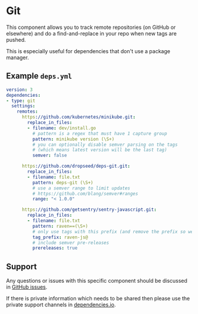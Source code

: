 # Git

This component allows you to track remote repositories (on GitHub or elsewhere) and do a find-and-replace in your repo when new tags are pushed.

This is especially useful for dependencies that don't use a package manager.

## Example `deps.yml`

```yaml
version: 3
dependencies:
- type: git
  settings:
    remotes:
      https://github.com/kubernetes/minikube.git:
        replace_in_files:
        - filename: dev/install.go
          # pattern is a regex that must have 1 capture group
          pattern: minikube version (\S+)
          # you can optionally disable semver parsing on the tags
          # (which means latest version will be the last tag)
          semver: false

      https://github.com/dropseed/deps-git.git:
        replace_in_files:
        - filename: file.txt
          pattern: deps-git (\S+)
          # use a semver range to limit updates
          # https://github.com/blang/semver#ranges
          range: "< 1.0.0"

      https://github.com/getsentry/sentry-javascript.git:
        replace_in_files:
        - filename: file.txt
          pattern: raven==(\S+)
          # only use tags with this prefix (and remove the prefix so we just get the version number)
          tag_prefix: raven-js@
          # include semver pre-releases
          prereleases: true
```

## Support

Any questions or issues with this specific component should be discussed in [GitHub issues](https://github.com/dropseed/deps-git/issues).

If there is private information which needs to be shared then please use the private support channels in [dependencies.io](https://www.dependencies.io/contact/).
